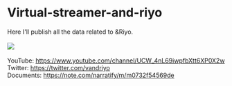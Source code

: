 # Virtual-streamer-and-riyo
Here I'll publish all the data related to &amp;Riyo.
<br>
<br>
[![](./thumbnails/thumbnail_video_01.gif)](https://www.youtube.com/channel/UCW_4nL69iwpfbXtt6XP0X2w)
<br>
<br>
YouTube: https://www.youtube.com/channel/UCW_4nL69iwpfbXtt6XP0X2w
<br>
Twitter: https://twitter.com/vandriyo
<br>
Documents: https://note.com/narratify/m/m0732f54569de
